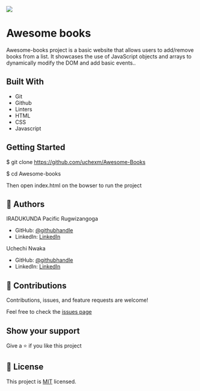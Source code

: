 ![](https://img.shields.io/badge/Microverse-blueviolet)

# Awesome books

Awesome-books project is a basic website that allows users to add/remove books from a list. It showcases the use of JavaScript objects and arrays to dynamically modify the DOM and add basic events.. 


## Built With

- Git
- Github
- Linters
- HTML
- CSS
- Javascript


## Getting Started

$ git clone https://github.com/uchexm/Awesome-Books

$ cd Awesome-books

Then open index.html on the bowser to run the project

## 👤 Authors

IRADUKUNDA Pacific Rugwizangoga

- GitHub: [@githubhandle](https://github.com/rugwizangoga)
- LinkedIn: [LinkedIn](https://www.linkedin.com/in/iradukunda-pacific-rugwizangoga)

Uchechi Nwaka

- GitHub: [@githubhandle](https://github.com/uchexm)
- LinkedIn: [LinkedIn](https://www.linkedin.com/in/uchechi-nwaka-79a21a75/)

## 🤝 Contributions

Contributions, issues, and feature requests are welcome!

Feel free to check the [issues page](../../issues/)

## Show your support

Give a ⭐️ if you like this project
## 📝 License

This project is [MIT](./LICENSE) licensed.